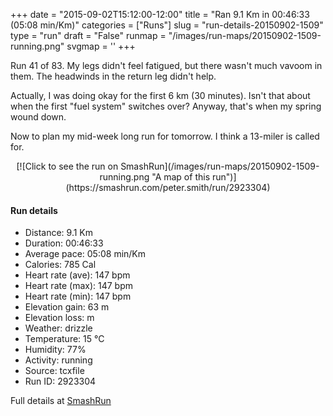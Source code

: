 +++
date = "2015-09-02T15:12:00-12:00"
title = "Ran 9.1 Km in 00:46:33 (05:08 min/Km)"
categories = ["Runs"]
slug = "run-details-20150902-1509"
type = "run"
draft = "False"
runmap = "/images/run-maps/20150902-1509-running.png"
svgmap = '<polyline points="0 54, 0 55, 0 56, 1 59, 12 48, 16 47, 16 46, 20 46, 25 48, 29 45, 30 43, 34 42, 47 43, 51 45, 56 50, 59 52, 63 54, 67 55, 72 55, 77 54, 85 52, 89 49, 94 50, 97 51, 100 52, 97 51, 90 49, 85 52, 77 54, 68 55, 60 52, 51 45, 48 43, 34 42, 29 43, 29 44, 25 47, 20 45, 16 46, 11 49, 9 51">'
+++

Run 41 of 83. My legs didn't feel fatigued, but there wasn't much vavoom in them. The headwinds in the return leg didn't help. 

Actually, I was doing okay for the first 6 km (30 minutes). Isn't that about when the first "fuel system" switches over?  Anyway, that's when my spring wound down. 

Now to plan my mid-week long run for tomorrow. I think a 13-miler is called for. 



<!--more-->

<center>
[![Click to see the run on SmashRun](/images/run-maps/20150902-1509-running.png "A map of this run")](https://smashrun.com/peter.smith/run/2923304)
</center>

#### Run details

* Distance: 9.1 Km
* Duration: 00:46:33
* Average pace: 05:08 min/Km
* Calories: 785 Cal
* Heart rate (ave): 147 bpm
* Heart rate (max): 147 bpm
* Heart rate (min): 147 bpm
* Elevation gain: 63 m
* Elevation loss:  m
* Weather: drizzle
* Temperature: 15 &deg;C
* Humidity: 77%
* Activity: running
* Source: tcxfile
* Run ID: 2923304

Full details at [SmashRun](https://smashrun.com/peter.smith/run/2923304)
